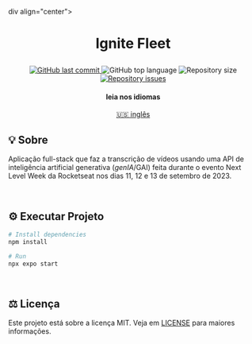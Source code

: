 div align="center">
    <h1 align="center">
      Ignite Fleet
   </h1>
</div>

<p align="center">
  <a href="https://github.com/gbdsantos/ignite-fleet/commits/master">
    <img alt="GitHub last commit" src="https://img.shields.io/github/last-commit/gbdsantos/ignite-fleet.svg">
  </a>

  <img alt="GitHub top language" src="https://img.shields.io/github/languages/top/gbdsantos/ignite-fleet.svg">

  <img alt="Repository size" src="https://img.shields.io/github/repo-size/gbdsantos/ignite-fleet.svg">

  <a href="https://github.com/gbdsantos/ignite-fleet/issues">
    <img alt="Repository issues" src="https://img.shields.io/github/issues/gbdsantos/ignite-fleet.svg">
  </a>
</p>

<div align="center">
  <h4 align="center">leia nos idiomas</h4>
  <a href="https://github.com/gbdsantos/ignite-fleet" hreflang="en"> 🇺🇸 inglês
  </a>
</div>

## 💡 Sobre

Aplicação full-stack que faz a transcrição de vídeos usando uma API de inteligência artificial generativa (*genIA*/GAI) feita durante o evento Next Level Week da Rocketseat nos dias 11, 12 e 13 de setembro de 2023.

<br>

## ⚙️ Executar Projeto

```Bash
# Install dependencies
npm install

# Run 
npx expo start
```

<br>

## ⚖️ Licença

Este projeto está sobre a licença MIT. Veja em [LICENSE](https://github.com/gbdsantos/ignite-fleet/blob/master/LICENSE) para maiores informações.